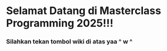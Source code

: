 # Selamat Datang di Masterclass Programming 2025!!!
### Silahkan tekan tombol wiki di atas yaa ^ w ^
